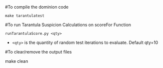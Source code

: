 
#To compile the dominion code

`make tarantulatest`


#To run Tarantula Suspicion Calculations on scoreFor Function

`runTarantulaScore.py <qty>`

- `<qty>` is the quantity of random test iterations to evaluate. Default qty=10



#To clear/remove the output files

make clean

